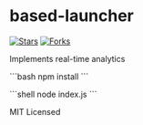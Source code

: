 # based-launcher

[![Stars](https://img.shields.io/github/stars/${GITHUB_USER}/based-launcher.svg)]()
[![Forks](https://img.shields.io/github/forks/${GITHUB_USER}/based-launcher.svg)]()

Implements real-time analytics

\`\`\`bash
npm install
\`\`\`

\`\`\`shell
node index.js
\`\`\`

MIT Licensed

